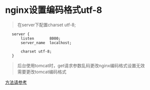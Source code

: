 # nginx设置编码格式utf-8
 
 > 在server下配置charset   utf-8;

 ```
    server {
        listen       8000;
        server_name  localhost;
        
        charset utf-8;
    }
 ```
 
 > 后台使用tomcat时，get请求参数乱码更改nginx编码格式设置无效  
   需要更改tomcat编码格式
   
   [方法请参考](https://blog.csdn.net/pcxbest/article/details/24418303)